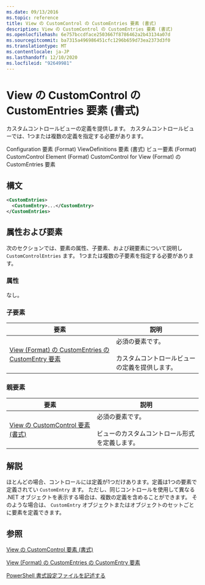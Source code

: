 ```yaml
---
ms.date: 09/13/2016
ms.topic: reference
title: View の CustomControl の CustomEntries 要素 (書式)
description: View の CustomControl の CustomEntries 要素 (書式)
ms.openlocfilehash: 6e757bccdface2503667f8786462a2b43134a07d
ms.sourcegitcommit: ba7315a496986451cfc1296b659d73ea2373d3f0
ms.translationtype: MT
ms.contentlocale: ja-JP
ms.lasthandoff: 12/10/2020
ms.locfileid: "92649981"
---
```

# <a name="customentries-element-for-customcontrol-for-view-format"></a>View の CustomControl の CustomEntries 要素 (書式)

カスタムコントロールビューの定義を提供します。 カスタムコントロールビューでは、1つまたは複数の定義を指定する必要があります。

Configuration 要素 (Format) ViewDefinitions 要素 (書式) ビュー要素 (Format) CustomControl Element (Format) CustomControl for View (Format) の CustomEntries 要素

## <a name="syntax"></a>構文

```xml
<CustomEntries>
  <CustomEntry>...</CustomEntry>
</CustomEntries>
```

## <a name="attributes-and-elements"></a>属性および要素

次のセクションでは、要素の属性、子要素、および親要素について説明し `CustomControlEntries` ます。 1つまたは複数の子要素を指定する必要があります。

### <a name="attributes"></a>属性

なし。

### <a name="child-elements"></a>子要素

|要素|説明|
|-------------|-----------------|
|[View (Format) の CustomEntries の CustomEntry 要素](./customentry-element-for-customentries-for-customcontrol-for-view-format.md)|必須の要素です。<br /><br /> カスタムコントロールビューの定義を提供します。|

### <a name="parent-elements"></a>親要素

|要素|説明|
|-------------|-----------------|
|[View の CustomControl 要素 (書式)](./customcontrol-element-for-view-format.md)|必須の要素です。<br /><br /> ビューのカスタムコントロール形式を定義します。|

## <a name="remarks"></a>解説

ほとんどの場合、コントロールには定義が1つだけあります。定義は1つの要素で定義されてい `CustomEntry` ます。 ただし、同じコントロールを使用して異なる .NET オブジェクトを表示する場合は、複数の定義を含めることができます。 そのような場合は、 `CustomEntry` オブジェクトまたはオブジェクトのセットごとに要素を定義できます。

## <a name="see-also"></a>参照

[View の CustomControl 要素 (書式)](./customcontrol-element-for-view-format.md)

[View (Format) の CustomEntries の CustomEntry 要素](./customentry-element-for-customentries-for-customcontrol-for-view-format.md)

[PowerShell 書式設定ファイルを記述する](./writing-a-powershell-formatting-file.md)
